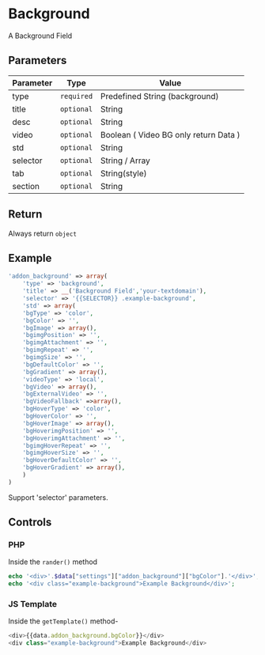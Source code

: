 # Background
A Background Field

## Parameters
Parameter | Type | Value
--- | --- | ---
type | `required` | Predefined String (background)
title | `optional` | String
desc | `optional` | String
video | `optional` | Boolean ( Video BG only return Data )
std | `optional` | String
selector | `optional` | String / Array
tab | `optional` | String(style)
section | `optional` | String

## Return
Always return `object`

## Example
```php
'addon_background' => array(
    'type' => 'background',
    'title' => __('Background Field','your-textdomain'),
    'selector' => '{{SELECTOR}} .example-background',
    'std' => array(
	'bgType' => 'color',
	'bgColor' => '',
	'bgImage' => array(),
	'bgimgPosition' => '',
	'bgimgAttachment' => '',
	'bgimgRepeat' => '',
	'bgimgSize' => '',
	'bgDefaultColor' => '',
	'bgGradient' => array(),
	'videoType' => 'local',
	'bgVideo' => array(),
	'bgExternalVideo' => '',
	'bgVideoFallback' =>array(),
	'bgHoverType' => 'color',
	'bgHoverColor' => '',
	'bgHoverImage' => array(),
	'bgHoverimgPosition' => '',
	'bgHoverimgAttachment' => '',
	'bgimgHoverRepeat' => '',
	'bgimgHoverSize' => '',
	'bgHoverDefaultColor' => '',
	'bgHoverGradient' => array(),
    )
)
```
Support 'selector' parameters.


## Controls
### PHP
Inside the `rander()` method
```php
echo '<div>'.$data["settings"]["addon_background"]["bgColor"].'</div>';
echo '<div class="example-background">Example Background</div>';
```

### JS Template
Inside the `getTemplate()` method-
```js
<div>{{data.addon_background.bgColor}}</div>
<div class="example-background">Example Background</div>
```
